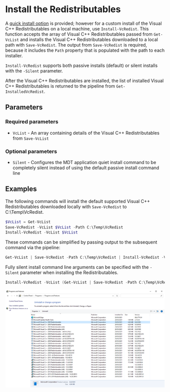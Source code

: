 # Install the Redistributables

A [quick install option](https://vcredist.com/quick/) is provided; however for a custom install of the Visual C++ Redistributables on a local machine, use `Install-VcRedist`. This function accepts the array of Visual C++ Redistributables passed from `Get-VcList` and installs the Visual C++ Redistributables downloaded to a local path with `Save-VcRedist`. The output from `Save-VcRedist` is required, because it includes the `Path` property that is populated with the path to each installer.

`Install-VcRedist` supports both passive installs (default) or silent installs with the `-Silent` parameter.

After the Visual C++ Redistributables are installed, the list of installed Visual C++ Redistributables is returned to the pipeline from `Get-InstalledVcRedist`.

## Parameters

### Required parameters

* `VcList` - An array containing details of the Visual C++ Redistributables from `Save-VcList`

### Optional parameters

* `Silent` - Configures the MDT application quiet install command to be completely silent instead of using the default passive install command line

## Examples

The following commands will install the default supported Visual C++ Redistributables downloaded locally with `Save-VcRedist` to C:\Temp\VcRedist.

```powershell
$VcList = Get-VcList
Save-VcRedist -VcList $VcList -Path C:\Temp\VcRedist
Install-VcRedist -VcList $VcList
```

These commands can be simplified by passing output to the subsequent command via the pipeline:

```powershell
Get-VcList | Save-VcRedist -Path C:\Temp\VcRedist | Install-VcRedist -VcList $VcList
```

Fully silent install command line arguments can be specified with the `-Silent` parameter when installing the Redistributables.

```powershell
Install-VcRedist -VcList (Get-VcList | Save-VcRedist -Path C:\Temp\VcRedist) -Silent
```

![Microsoft Visual C++ Redistributables installed on the local PC](assets/images/visualcprograms.png)
